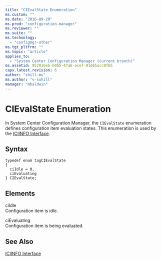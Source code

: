 ```yaml
---
title: "CIEvalState Enumeration"
ms.custom: ""
ms.date: "2016-09-20"
ms.prod: "configuration-manager"
ms.reviewer: ""
ms.suite: ""
ms.technology: 
  - "configmgr-other"
ms.tgt_pltfrm: ""
ms.topic: "article"
applies_to: 
  - "System Center Configuration Manager (current branch)"
ms.assetid: 952016eb-b0b5-47a6-acef-01d65acc9f65
caps.latest.revision: 6
author: "shill-ms"
ms.author: "v-suhill"
manager: "mbaldwin"
---
```

# CIEvalState Enumeration
In System Center Configuration Manager, the `CIEvalState` enumeration defines configuration item evaluation states. This enumeration is used by the [ICIINFO Interface](../../../../../develop/reference/core/clients/client-classes/iciinfo-interface.md).  
  
## Syntax  
  
```  
typedef enum tagCIEvalState  
{  
  ciIdle = 0,  
  ciEvaluating   
} CIEvalState;  
```  
  
## Elements  
 ciIdle  
 Configuration item is idle.  
  
 ciEvaluating  
 Configuration item is being evaluated.  
  
## See Also  
 [ICIINFO Interface](../../../../../develop/reference/core/clients/client-classes/iciinfo-interface.md)